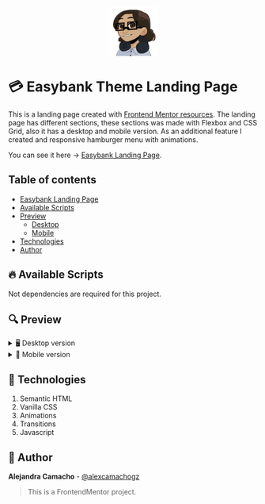 <p align="center">
    <a href="https://www.twitter.com/alexcamachogz">
        <img src="https://raw.githubusercontent.com/alexcamachogz/spa-react/development/src/assets/alex-icon.png" height="100" alt="Alex Camacho"/>
    </a>
</p>

<h1 id="easybank">💳 Easybank Theme Landing Page </h1>

This is a landing page created with [Frontend Mentor resources](https://www.frontendmentor.io/challenges/easybank-landing-page-WaUhkoDN). The landing page has different sections, these sections was made with Flexbox and CSS Grid, also it has a desktop and mobile version.
As an additional feature I created and responsive hamburger menu with animations.

You can see it here → [Easybank Landing Page](http://easybank.alexcamachogz.com/).

## Table of contents

- [Easybank Landing Page](#easybank)
- [Available Scripts](#scripts)
- [Preview](#preview)
  - [Desktop](#desktop)
  - [Mobile](#mobile)
- [Technologies](#technologies)
- [Author](#author)

<h2 id="scripts">🔥 Available Scripts</h2>
Not dependencies are required for this project.

<h2 id="preview">🔍 Preview</h2>

<details>
  <summary id="desktop">🖥 Desktop version</summary>    
  <img src="./images/desktop-view.png" alt="Desktop view">
</details>

<details>
  <summary id="mobile">📱 Mobile version</summary>  
  <img src="./images/mobile-view.png" alt="Mobile view">
</details>

<h2 id="technologies">📌 Technologies</h2>

1. Semantic HTML
2. Vanilla CSS
3. Animations
4. Transitions
5. Javascript

<h2 id="author">🌟 Author</h2>

**Alejandra Camacho** - [@alexcamachogz](https://github.com/alexcamachogz)

> This is a FrontendMentor project.
